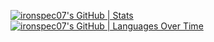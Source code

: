 [![ironspec07's GitHub | Stats](https://stats.quine.sh/ironspec07/github?theme=dark)](https://quine.sh?utm_source=widgets&utm_campaign=ironspec07)
[![ironspec07's GitHub | Languages Over Time](https://stats.quine.sh/ironspec07/languages-over-time?theme=dark)](https://quine.sh?utm_source=widgets&utm_campaign=ironspec07)
